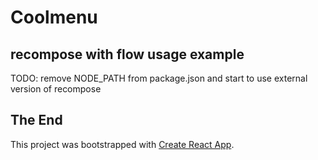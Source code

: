 # Coolmenu

## recompose with flow usage example

TODO: remove NODE_PATH from package.json and start to use external version of recompose

## The End

This project was bootstrapped with [Create React App](https://github.com/facebookincubator/create-react-app).
